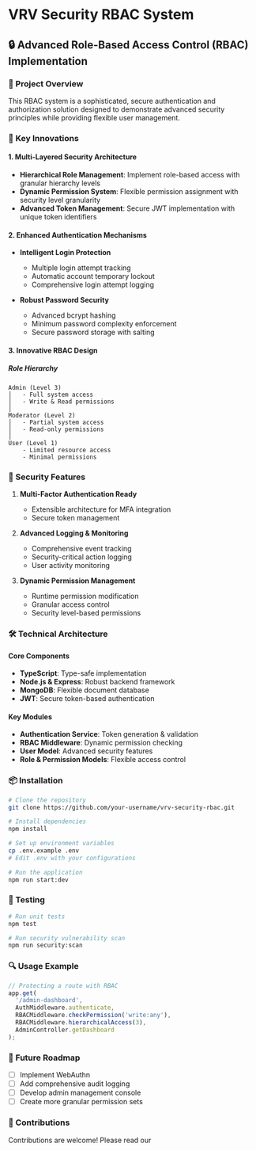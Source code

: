 # VRV Security RBAC System

## 🔒 Advanced Role-Based Access Control (RBAC) Implementation

### 🚀 Project Overview

This RBAC system is a sophisticated, secure authentication and authorization solution designed to demonstrate advanced security principles while providing flexible user management.

### 🌟 Key Innovations

#### 1. Multi-Layered Security Architecture
- **Hierarchical Role Management**: Implement role-based access with granular hierarchy levels
- **Dynamic Permission System**: Flexible permission assignment with security level granularity
- **Advanced Token Management**: Secure JWT implementation with unique token identifiers

#### 2. Enhanced Authentication Mechanisms
- **Intelligent Login Protection**
  - Multiple login attempt tracking
  - Automatic account temporary lockout
  - Comprehensive login attempt logging

- **Robust Password Security**
  - Advanced bcrypt hashing
  - Minimum password complexity enforcement
  - Secure password storage with salting

#### 3. Innovative RBAC Design

##### Role Hierarchy
```
Admin (Level 3)
│   - Full system access
│   - Write & Read permissions
│
Moderator (Level 2)
│   - Partial system access
│   - Read-only permissions
│
User (Level 1)
    - Limited resource access
    - Minimal permissions
```

### 🔐 Security Features

1. **Multi-Factor Authentication Ready**
   - Extensible architecture for MFA integration
   - Secure token management

2. **Advanced Logging & Monitoring**
   - Comprehensive event tracking
   - Security-critical action logging
   - User activity monitoring

3. **Dynamic Permission Management**
   - Runtime permission modification
   - Granular access control
   - Security level-based permissions

### 🛠 Technical Architecture

#### Core Components
- **TypeScript**: Type-safe implementation
- **Node.js & Express**: Robust backend framework
- **MongoDB**: Flexible document database
- **JWT**: Secure token-based authentication

#### Key Modules
- **Authentication Service**: Token generation & validation
- **RBAC Middleware**: Dynamic permission checking
- **User Model**: Advanced security features
- **Role & Permission Models**: Flexible access control

### 📦 Installation

```bash
# Clone the repository
git clone https://github.com/your-username/vrv-security-rbac.git

# Install dependencies
npm install

# Set up environment variables
cp .env.example .env
# Edit .env with your configurations

# Run the application
npm run start:dev
```

### 🧪 Testing

```bash
# Run unit tests
npm test

# Run security vulnerability scan
npm run security:scan
```

### 🔍 Usage Example

```typescript
// Protecting a route with RBAC
app.get(
  '/admin-dashboard', 
  AuthMiddleware.authenticate,
  RBACMiddleware.checkPermission('write:any'),
  RBACMiddleware.hierarchicalAccess(3),
  AdminController.getDashboard
);
```

### 🚧 Future Roadmap
- [ ] Implement WebAuthn
- [ ] Add comprehensive audit logging
- [ ] Develop admin management console
- [ ] Create more granular permission sets

### 🤝 Contributions
Contributions are welcome! Please read our